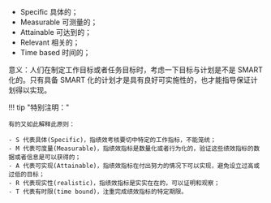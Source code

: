 - Specific 具体的；
- Measurable 可测量的；
- Attainable 可达到的；
- Relevant 相关的；
- Time based 时间的；

意义：人们在制定工作目标或者任务目标时，考虑一下目标与计划是不是 SMART 化的。只有具备 SMART 化的计划才是具有良好可实施性的，也才能指导保证计划得以实现。

!!! tip "特别注明："

    有的又如此解释此原则：

    - S 代表具体(Specific)，指绩效考核要切中特定的工作指标，不能笼统；
    - M 代表可度量(Measurable)，指绩效指标是数量化或者行为化的，验证这些绩效指标的数据或者信息是可以获得的；
    - A 代表可实现(Attainable)，指绩效指标在付出努力的情况下可以实现，避免设立过高或过低的目标；
    - R 代表现实性(realistic)，指绩效指标是实实在在的，可以证明和观察；
    - T 代表有时限(time bound)，注重完成绩效指标的特定期限。
